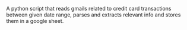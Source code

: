 A python script that reads gmails related to credit card transactions between given date range, parses and extracts relevant info and stores them in a google sheet.
